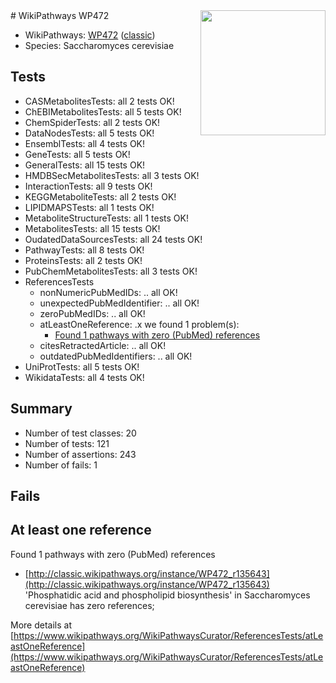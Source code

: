 <img style="float: right; width: 200px" src="https://upload.wikimedia.org/wikipedia/commons/thumb/8/83/Wplogo_with_text_500.png/640px-Wplogo_with_text_500.png" />
# WikiPathways WP472

* WikiPathways: [WP472](https://wikipathways.org/pathways/WP472) ([classic](https://classic.wikipathways.org/instance/WP472))
* Species: Saccharomyces cerevisiae
## Tests
* CASMetabolitesTests: all 2 tests OK!
* ChEBIMetabolitesTests: all 5 tests OK!
* ChemSpiderTests: all 2 tests OK!
* DataNodesTests: all 5 tests OK!
* EnsemblTests: all 4 tests OK!
* GeneTests: all 5 tests OK!
* GeneralTests: all 15 tests OK!
* HMDBSecMetabolitesTests: all 3 tests OK!
* InteractionTests: all 9 tests OK!
* KEGGMetaboliteTests: all 2 tests OK!
* LIPIDMAPSTests: all 1 tests OK!
* MetaboliteStructureTests: all 1 tests OK!
* MetabolitesTests: all 15 tests OK!
* OudatedDataSourcesTests: all 24 tests OK!
* PathwayTests: all 8 tests OK!
* ProteinsTests: all 2 tests OK!
* PubChemMetabolitesTests: all 3 tests OK!
* ReferencesTests
    * nonNumericPubMedIDs: .. all OK!
    * unexpectedPubMedIdentifier: .. all OK!
    * zeroPubMedIDs: .. all OK!
    * atLeastOneReference: .x we found 1 problem(s):
        * [Found 1 pathways with zero (PubMed) references](#d0a459f0)
    * citesRetractedArticle: .. all OK!
    * outdatedPubMedIdentifiers: .. all OK!
* UniProtTests: all 5 tests OK!
* WikidataTests: all 4 tests OK!


## Summary

* Number of test classes: 20
* Number of tests: 121
* Number of assertions: 243
* Number of fails: 1

## Fails

<a name="d0a459f0" />

## At least one reference

Found 1 pathways with zero (PubMed) references

* [http://classic.wikipathways.org/instance/WP472_r135643](http://classic.wikipathways.org/instance/WP472_r135643) 'Phosphatidic acid and phospholipid biosynthesis' in Saccharomyces cerevisiae has zero references; 


More details at [https://www.wikipathways.org/WikiPathwaysCurator/ReferencesTests/atLeastOneReference](https://www.wikipathways.org/WikiPathwaysCurator/ReferencesTests/atLeastOneReference)


